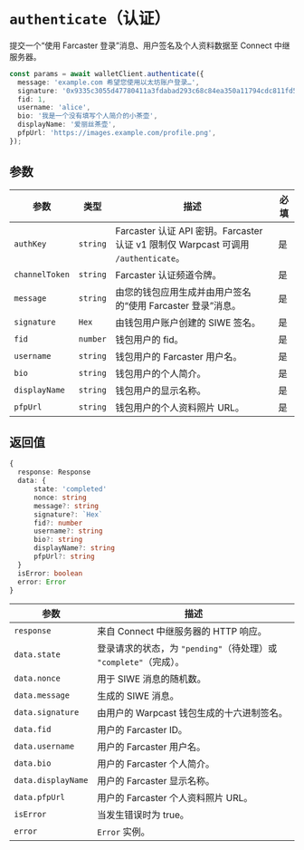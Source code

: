 # `authenticate`（认证）

提交一个“使用 Farcaster 登录”消息、用户签名及个人资料数据至 Connect 中继服务器。

```ts
const params = await walletClient.authenticate({
  message: 'example.com 希望您使用以太坊账户登录…',
  signature: '0x9335c3055d47780411a3fdabad293c68c84ea350a11794cdc811fd5…',
  fid: 1,
  username: 'alice',
  bio: '我是一个没有填写个人简介的小茶壶',
  displayName: '爱丽丝茶壶',
  pfpUrl: 'https://images.example.com/profile.png',
});
```

## 参数

| 参数           | 类型     | 描述                                                                                | 必填 |
| -------------- | -------- | ----------------------------------------------------------------------------------- | ---- |
| `authKey`      | `string` | Farcaster 认证 API 密钥。Farcaster 认证 v1 限制仅 Warpcast 可调用 `/authenticate`。 | 是   |
| `channelToken` | `string` | Farcaster 认证频道令牌。                                                            | 是   |
| `message`      | `string` | 由您的钱包应用生成并由用户签名的“使用 Farcaster 登录”消息。                         | 是   |
| `signature`    | `Hex`    | 由钱包用户账户创建的 SIWE 签名。                                                    | 是   |
| `fid`          | `number` | 钱包用户的 fid。                                                                    | 是   |
| `username`     | `string` | 钱包用户的 Farcaster 用户名。                                                       | 是   |
| `bio`          | `string` | 钱包用户的个人简介。                                                                | 是   |
| `displayName`  | `string` | 钱包用户的显示名称。                                                                | 是   |
| `pfpUrl`       | `string` | 钱包用户的个人资料照片 URL。                                                        | 是   |

## 返回值

```ts
{
  response: Response
  data: {
      state: 'completed'
      nonce: string
      message?: string
      signature?: `Hex`
      fid?: number
      username?: string
      bio?: string
      displayName?: string
      pfpUrl?: string
  }
  isError: boolean
  error: Error
}
```

| 参数               | 描述                                                              |
| ------------------ | ----------------------------------------------------------------- |
| `response`         | 来自 Connect 中继服务器的 HTTP 响应。                             |
| `data.state`       | 登录请求的状态，为 `"pending"`（待处理）或 `"complete"`（完成）。 |
| `data.nonce`       | 用于 SIWE 消息的随机数。                                          |
| `data.message`     | 生成的 SIWE 消息。                                                |
| `data.signature`   | 由用户的 Warpcast 钱包生成的十六进制签名。                        |
| `data.fid`         | 用户的 Farcaster ID。                                             |
| `data.username`    | 用户的 Farcaster 用户名。                                         |
| `data.bio`         | 用户的 Farcaster 个人简介。                                       |
| `data.displayName` | 用户的 Farcaster 显示名称。                                       |
| `data.pfpUrl`      | 用户的 Farcaster 个人资料照片 URL。                               |
| `isError`          | 当发生错误时为 true。                                             |
| `error`            | `Error` 实例。                                                    |
